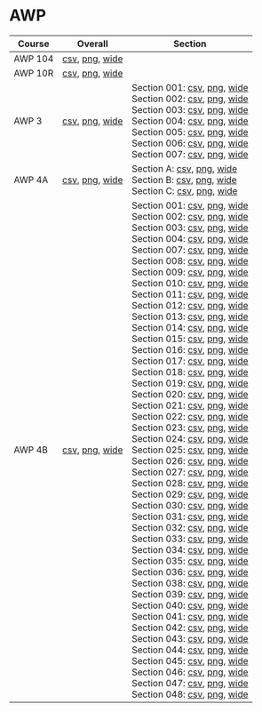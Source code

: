 # AWP

| Course | Overall | Section |
| ------ | ------- | ------- |
| AWP 104 | [csv](https://github.com/UCSD-Historical-Enrollment-Data/2025Spring/blob/main/overall/AWP%20104.csv), [png](https://raw.githubusercontent.com/UCSD-Historical-Enrollment-Data/2025Spring/main/plot_overall/AWP%20104.png), [wide](https://raw.githubusercontent.com/UCSD-Historical-Enrollment-Data/2025Spring/main/plot_overall_wide/AWP%20104.png) |  |
| AWP 10R | [csv](https://github.com/UCSD-Historical-Enrollment-Data/2025Spring/blob/main/overall/AWP%2010R.csv), [png](https://raw.githubusercontent.com/UCSD-Historical-Enrollment-Data/2025Spring/main/plot_overall/AWP%2010R.png), [wide](https://raw.githubusercontent.com/UCSD-Historical-Enrollment-Data/2025Spring/main/plot_overall_wide/AWP%2010R.png) |  |
| AWP 3 | [csv](https://github.com/UCSD-Historical-Enrollment-Data/2025Spring/blob/main/overall/AWP%203.csv), [png](https://raw.githubusercontent.com/UCSD-Historical-Enrollment-Data/2025Spring/main/plot_overall/AWP%203.png), [wide](https://raw.githubusercontent.com/UCSD-Historical-Enrollment-Data/2025Spring/main/plot_overall_wide/AWP%203.png) | Section 001: [csv](https://github.com/UCSD-Historical-Enrollment-Data/2025Spring/blob/main/section/AWP%203_001.csv), [png](https://raw.githubusercontent.com/UCSD-Historical-Enrollment-Data/2025Spring/main/plot_section/AWP%203_001.png), [wide](https://raw.githubusercontent.com/UCSD-Historical-Enrollment-Data/2025Spring/main/plot_section_wide/AWP%203_001.png)<br>Section 002: [csv](https://github.com/UCSD-Historical-Enrollment-Data/2025Spring/blob/main/section/AWP%203_002.csv), [png](https://raw.githubusercontent.com/UCSD-Historical-Enrollment-Data/2025Spring/main/plot_section/AWP%203_002.png), [wide](https://raw.githubusercontent.com/UCSD-Historical-Enrollment-Data/2025Spring/main/plot_section_wide/AWP%203_002.png)<br>Section 003: [csv](https://github.com/UCSD-Historical-Enrollment-Data/2025Spring/blob/main/section/AWP%203_003.csv), [png](https://raw.githubusercontent.com/UCSD-Historical-Enrollment-Data/2025Spring/main/plot_section/AWP%203_003.png), [wide](https://raw.githubusercontent.com/UCSD-Historical-Enrollment-Data/2025Spring/main/plot_section_wide/AWP%203_003.png)<br>Section 004: [csv](https://github.com/UCSD-Historical-Enrollment-Data/2025Spring/blob/main/section/AWP%203_004.csv), [png](https://raw.githubusercontent.com/UCSD-Historical-Enrollment-Data/2025Spring/main/plot_section/AWP%203_004.png), [wide](https://raw.githubusercontent.com/UCSD-Historical-Enrollment-Data/2025Spring/main/plot_section_wide/AWP%203_004.png)<br>Section 005: [csv](https://github.com/UCSD-Historical-Enrollment-Data/2025Spring/blob/main/section/AWP%203_005.csv), [png](https://raw.githubusercontent.com/UCSD-Historical-Enrollment-Data/2025Spring/main/plot_section/AWP%203_005.png), [wide](https://raw.githubusercontent.com/UCSD-Historical-Enrollment-Data/2025Spring/main/plot_section_wide/AWP%203_005.png)<br>Section 006: [csv](https://github.com/UCSD-Historical-Enrollment-Data/2025Spring/blob/main/section/AWP%203_006.csv), [png](https://raw.githubusercontent.com/UCSD-Historical-Enrollment-Data/2025Spring/main/plot_section/AWP%203_006.png), [wide](https://raw.githubusercontent.com/UCSD-Historical-Enrollment-Data/2025Spring/main/plot_section_wide/AWP%203_006.png)<br>Section 007: [csv](https://github.com/UCSD-Historical-Enrollment-Data/2025Spring/blob/main/section/AWP%203_007.csv), [png](https://raw.githubusercontent.com/UCSD-Historical-Enrollment-Data/2025Spring/main/plot_section/AWP%203_007.png), [wide](https://raw.githubusercontent.com/UCSD-Historical-Enrollment-Data/2025Spring/main/plot_section_wide/AWP%203_007.png) |
| AWP 4A | [csv](https://github.com/UCSD-Historical-Enrollment-Data/2025Spring/blob/main/overall/AWP%204A.csv), [png](https://raw.githubusercontent.com/UCSD-Historical-Enrollment-Data/2025Spring/main/plot_overall/AWP%204A.png), [wide](https://raw.githubusercontent.com/UCSD-Historical-Enrollment-Data/2025Spring/main/plot_overall_wide/AWP%204A.png) | Section A: [csv](https://github.com/UCSD-Historical-Enrollment-Data/2025Spring/blob/main/section/AWP%204A_A.csv), [png](https://raw.githubusercontent.com/UCSD-Historical-Enrollment-Data/2025Spring/main/plot_section/AWP%204A_A.png), [wide](https://raw.githubusercontent.com/UCSD-Historical-Enrollment-Data/2025Spring/main/plot_section_wide/AWP%204A_A.png)<br>Section B: [csv](https://github.com/UCSD-Historical-Enrollment-Data/2025Spring/blob/main/section/AWP%204A_B.csv), [png](https://raw.githubusercontent.com/UCSD-Historical-Enrollment-Data/2025Spring/main/plot_section/AWP%204A_B.png), [wide](https://raw.githubusercontent.com/UCSD-Historical-Enrollment-Data/2025Spring/main/plot_section_wide/AWP%204A_B.png)<br>Section C: [csv](https://github.com/UCSD-Historical-Enrollment-Data/2025Spring/blob/main/section/AWP%204A_C.csv), [png](https://raw.githubusercontent.com/UCSD-Historical-Enrollment-Data/2025Spring/main/plot_section/AWP%204A_C.png), [wide](https://raw.githubusercontent.com/UCSD-Historical-Enrollment-Data/2025Spring/main/plot_section_wide/AWP%204A_C.png) |
| AWP 4B | [csv](https://github.com/UCSD-Historical-Enrollment-Data/2025Spring/blob/main/overall/AWP%204B.csv), [png](https://raw.githubusercontent.com/UCSD-Historical-Enrollment-Data/2025Spring/main/plot_overall/AWP%204B.png), [wide](https://raw.githubusercontent.com/UCSD-Historical-Enrollment-Data/2025Spring/main/plot_overall_wide/AWP%204B.png) | Section 001: [csv](https://github.com/UCSD-Historical-Enrollment-Data/2025Spring/blob/main/section/AWP%204B_001.csv), [png](https://raw.githubusercontent.com/UCSD-Historical-Enrollment-Data/2025Spring/main/plot_section/AWP%204B_001.png), [wide](https://raw.githubusercontent.com/UCSD-Historical-Enrollment-Data/2025Spring/main/plot_section_wide/AWP%204B_001.png)<br>Section 002: [csv](https://github.com/UCSD-Historical-Enrollment-Data/2025Spring/blob/main/section/AWP%204B_002.csv), [png](https://raw.githubusercontent.com/UCSD-Historical-Enrollment-Data/2025Spring/main/plot_section/AWP%204B_002.png), [wide](https://raw.githubusercontent.com/UCSD-Historical-Enrollment-Data/2025Spring/main/plot_section_wide/AWP%204B_002.png)<br>Section 003: [csv](https://github.com/UCSD-Historical-Enrollment-Data/2025Spring/blob/main/section/AWP%204B_003.csv), [png](https://raw.githubusercontent.com/UCSD-Historical-Enrollment-Data/2025Spring/main/plot_section/AWP%204B_003.png), [wide](https://raw.githubusercontent.com/UCSD-Historical-Enrollment-Data/2025Spring/main/plot_section_wide/AWP%204B_003.png)<br>Section 004: [csv](https://github.com/UCSD-Historical-Enrollment-Data/2025Spring/blob/main/section/AWP%204B_004.csv), [png](https://raw.githubusercontent.com/UCSD-Historical-Enrollment-Data/2025Spring/main/plot_section/AWP%204B_004.png), [wide](https://raw.githubusercontent.com/UCSD-Historical-Enrollment-Data/2025Spring/main/plot_section_wide/AWP%204B_004.png)<br>Section 007: [csv](https://github.com/UCSD-Historical-Enrollment-Data/2025Spring/blob/main/section/AWP%204B_007.csv), [png](https://raw.githubusercontent.com/UCSD-Historical-Enrollment-Data/2025Spring/main/plot_section/AWP%204B_007.png), [wide](https://raw.githubusercontent.com/UCSD-Historical-Enrollment-Data/2025Spring/main/plot_section_wide/AWP%204B_007.png)<br>Section 008: [csv](https://github.com/UCSD-Historical-Enrollment-Data/2025Spring/blob/main/section/AWP%204B_008.csv), [png](https://raw.githubusercontent.com/UCSD-Historical-Enrollment-Data/2025Spring/main/plot_section/AWP%204B_008.png), [wide](https://raw.githubusercontent.com/UCSD-Historical-Enrollment-Data/2025Spring/main/plot_section_wide/AWP%204B_008.png)<br>Section 009: [csv](https://github.com/UCSD-Historical-Enrollment-Data/2025Spring/blob/main/section/AWP%204B_009.csv), [png](https://raw.githubusercontent.com/UCSD-Historical-Enrollment-Data/2025Spring/main/plot_section/AWP%204B_009.png), [wide](https://raw.githubusercontent.com/UCSD-Historical-Enrollment-Data/2025Spring/main/plot_section_wide/AWP%204B_009.png)<br>Section 010: [csv](https://github.com/UCSD-Historical-Enrollment-Data/2025Spring/blob/main/section/AWP%204B_010.csv), [png](https://raw.githubusercontent.com/UCSD-Historical-Enrollment-Data/2025Spring/main/plot_section/AWP%204B_010.png), [wide](https://raw.githubusercontent.com/UCSD-Historical-Enrollment-Data/2025Spring/main/plot_section_wide/AWP%204B_010.png)<br>Section 011: [csv](https://github.com/UCSD-Historical-Enrollment-Data/2025Spring/blob/main/section/AWP%204B_011.csv), [png](https://raw.githubusercontent.com/UCSD-Historical-Enrollment-Data/2025Spring/main/plot_section/AWP%204B_011.png), [wide](https://raw.githubusercontent.com/UCSD-Historical-Enrollment-Data/2025Spring/main/plot_section_wide/AWP%204B_011.png)<br>Section 012: [csv](https://github.com/UCSD-Historical-Enrollment-Data/2025Spring/blob/main/section/AWP%204B_012.csv), [png](https://raw.githubusercontent.com/UCSD-Historical-Enrollment-Data/2025Spring/main/plot_section/AWP%204B_012.png), [wide](https://raw.githubusercontent.com/UCSD-Historical-Enrollment-Data/2025Spring/main/plot_section_wide/AWP%204B_012.png)<br>Section 013: [csv](https://github.com/UCSD-Historical-Enrollment-Data/2025Spring/blob/main/section/AWP%204B_013.csv), [png](https://raw.githubusercontent.com/UCSD-Historical-Enrollment-Data/2025Spring/main/plot_section/AWP%204B_013.png), [wide](https://raw.githubusercontent.com/UCSD-Historical-Enrollment-Data/2025Spring/main/plot_section_wide/AWP%204B_013.png)<br>Section 014: [csv](https://github.com/UCSD-Historical-Enrollment-Data/2025Spring/blob/main/section/AWP%204B_014.csv), [png](https://raw.githubusercontent.com/UCSD-Historical-Enrollment-Data/2025Spring/main/plot_section/AWP%204B_014.png), [wide](https://raw.githubusercontent.com/UCSD-Historical-Enrollment-Data/2025Spring/main/plot_section_wide/AWP%204B_014.png)<br>Section 015: [csv](https://github.com/UCSD-Historical-Enrollment-Data/2025Spring/blob/main/section/AWP%204B_015.csv), [png](https://raw.githubusercontent.com/UCSD-Historical-Enrollment-Data/2025Spring/main/plot_section/AWP%204B_015.png), [wide](https://raw.githubusercontent.com/UCSD-Historical-Enrollment-Data/2025Spring/main/plot_section_wide/AWP%204B_015.png)<br>Section 016: [csv](https://github.com/UCSD-Historical-Enrollment-Data/2025Spring/blob/main/section/AWP%204B_016.csv), [png](https://raw.githubusercontent.com/UCSD-Historical-Enrollment-Data/2025Spring/main/plot_section/AWP%204B_016.png), [wide](https://raw.githubusercontent.com/UCSD-Historical-Enrollment-Data/2025Spring/main/plot_section_wide/AWP%204B_016.png)<br>Section 017: [csv](https://github.com/UCSD-Historical-Enrollment-Data/2025Spring/blob/main/section/AWP%204B_017.csv), [png](https://raw.githubusercontent.com/UCSD-Historical-Enrollment-Data/2025Spring/main/plot_section/AWP%204B_017.png), [wide](https://raw.githubusercontent.com/UCSD-Historical-Enrollment-Data/2025Spring/main/plot_section_wide/AWP%204B_017.png)<br>Section 018: [csv](https://github.com/UCSD-Historical-Enrollment-Data/2025Spring/blob/main/section/AWP%204B_018.csv), [png](https://raw.githubusercontent.com/UCSD-Historical-Enrollment-Data/2025Spring/main/plot_section/AWP%204B_018.png), [wide](https://raw.githubusercontent.com/UCSD-Historical-Enrollment-Data/2025Spring/main/plot_section_wide/AWP%204B_018.png)<br>Section 019: [csv](https://github.com/UCSD-Historical-Enrollment-Data/2025Spring/blob/main/section/AWP%204B_019.csv), [png](https://raw.githubusercontent.com/UCSD-Historical-Enrollment-Data/2025Spring/main/plot_section/AWP%204B_019.png), [wide](https://raw.githubusercontent.com/UCSD-Historical-Enrollment-Data/2025Spring/main/plot_section_wide/AWP%204B_019.png)<br>Section 020: [csv](https://github.com/UCSD-Historical-Enrollment-Data/2025Spring/blob/main/section/AWP%204B_020.csv), [png](https://raw.githubusercontent.com/UCSD-Historical-Enrollment-Data/2025Spring/main/plot_section/AWP%204B_020.png), [wide](https://raw.githubusercontent.com/UCSD-Historical-Enrollment-Data/2025Spring/main/plot_section_wide/AWP%204B_020.png)<br>Section 021: [csv](https://github.com/UCSD-Historical-Enrollment-Data/2025Spring/blob/main/section/AWP%204B_021.csv), [png](https://raw.githubusercontent.com/UCSD-Historical-Enrollment-Data/2025Spring/main/plot_section/AWP%204B_021.png), [wide](https://raw.githubusercontent.com/UCSD-Historical-Enrollment-Data/2025Spring/main/plot_section_wide/AWP%204B_021.png)<br>Section 022: [csv](https://github.com/UCSD-Historical-Enrollment-Data/2025Spring/blob/main/section/AWP%204B_022.csv), [png](https://raw.githubusercontent.com/UCSD-Historical-Enrollment-Data/2025Spring/main/plot_section/AWP%204B_022.png), [wide](https://raw.githubusercontent.com/UCSD-Historical-Enrollment-Data/2025Spring/main/plot_section_wide/AWP%204B_022.png)<br>Section 023: [csv](https://github.com/UCSD-Historical-Enrollment-Data/2025Spring/blob/main/section/AWP%204B_023.csv), [png](https://raw.githubusercontent.com/UCSD-Historical-Enrollment-Data/2025Spring/main/plot_section/AWP%204B_023.png), [wide](https://raw.githubusercontent.com/UCSD-Historical-Enrollment-Data/2025Spring/main/plot_section_wide/AWP%204B_023.png)<br>Section 024: [csv](https://github.com/UCSD-Historical-Enrollment-Data/2025Spring/blob/main/section/AWP%204B_024.csv), [png](https://raw.githubusercontent.com/UCSD-Historical-Enrollment-Data/2025Spring/main/plot_section/AWP%204B_024.png), [wide](https://raw.githubusercontent.com/UCSD-Historical-Enrollment-Data/2025Spring/main/plot_section_wide/AWP%204B_024.png)<br>Section 025: [csv](https://github.com/UCSD-Historical-Enrollment-Data/2025Spring/blob/main/section/AWP%204B_025.csv), [png](https://raw.githubusercontent.com/UCSD-Historical-Enrollment-Data/2025Spring/main/plot_section/AWP%204B_025.png), [wide](https://raw.githubusercontent.com/UCSD-Historical-Enrollment-Data/2025Spring/main/plot_section_wide/AWP%204B_025.png)<br>Section 026: [csv](https://github.com/UCSD-Historical-Enrollment-Data/2025Spring/blob/main/section/AWP%204B_026.csv), [png](https://raw.githubusercontent.com/UCSD-Historical-Enrollment-Data/2025Spring/main/plot_section/AWP%204B_026.png), [wide](https://raw.githubusercontent.com/UCSD-Historical-Enrollment-Data/2025Spring/main/plot_section_wide/AWP%204B_026.png)<br>Section 027: [csv](https://github.com/UCSD-Historical-Enrollment-Data/2025Spring/blob/main/section/AWP%204B_027.csv), [png](https://raw.githubusercontent.com/UCSD-Historical-Enrollment-Data/2025Spring/main/plot_section/AWP%204B_027.png), [wide](https://raw.githubusercontent.com/UCSD-Historical-Enrollment-Data/2025Spring/main/plot_section_wide/AWP%204B_027.png)<br>Section 028: [csv](https://github.com/UCSD-Historical-Enrollment-Data/2025Spring/blob/main/section/AWP%204B_028.csv), [png](https://raw.githubusercontent.com/UCSD-Historical-Enrollment-Data/2025Spring/main/plot_section/AWP%204B_028.png), [wide](https://raw.githubusercontent.com/UCSD-Historical-Enrollment-Data/2025Spring/main/plot_section_wide/AWP%204B_028.png)<br>Section 029: [csv](https://github.com/UCSD-Historical-Enrollment-Data/2025Spring/blob/main/section/AWP%204B_029.csv), [png](https://raw.githubusercontent.com/UCSD-Historical-Enrollment-Data/2025Spring/main/plot_section/AWP%204B_029.png), [wide](https://raw.githubusercontent.com/UCSD-Historical-Enrollment-Data/2025Spring/main/plot_section_wide/AWP%204B_029.png)<br>Section 030: [csv](https://github.com/UCSD-Historical-Enrollment-Data/2025Spring/blob/main/section/AWP%204B_030.csv), [png](https://raw.githubusercontent.com/UCSD-Historical-Enrollment-Data/2025Spring/main/plot_section/AWP%204B_030.png), [wide](https://raw.githubusercontent.com/UCSD-Historical-Enrollment-Data/2025Spring/main/plot_section_wide/AWP%204B_030.png)<br>Section 031: [csv](https://github.com/UCSD-Historical-Enrollment-Data/2025Spring/blob/main/section/AWP%204B_031.csv), [png](https://raw.githubusercontent.com/UCSD-Historical-Enrollment-Data/2025Spring/main/plot_section/AWP%204B_031.png), [wide](https://raw.githubusercontent.com/UCSD-Historical-Enrollment-Data/2025Spring/main/plot_section_wide/AWP%204B_031.png)<br>Section 032: [csv](https://github.com/UCSD-Historical-Enrollment-Data/2025Spring/blob/main/section/AWP%204B_032.csv), [png](https://raw.githubusercontent.com/UCSD-Historical-Enrollment-Data/2025Spring/main/plot_section/AWP%204B_032.png), [wide](https://raw.githubusercontent.com/UCSD-Historical-Enrollment-Data/2025Spring/main/plot_section_wide/AWP%204B_032.png)<br>Section 033: [csv](https://github.com/UCSD-Historical-Enrollment-Data/2025Spring/blob/main/section/AWP%204B_033.csv), [png](https://raw.githubusercontent.com/UCSD-Historical-Enrollment-Data/2025Spring/main/plot_section/AWP%204B_033.png), [wide](https://raw.githubusercontent.com/UCSD-Historical-Enrollment-Data/2025Spring/main/plot_section_wide/AWP%204B_033.png)<br>Section 034: [csv](https://github.com/UCSD-Historical-Enrollment-Data/2025Spring/blob/main/section/AWP%204B_034.csv), [png](https://raw.githubusercontent.com/UCSD-Historical-Enrollment-Data/2025Spring/main/plot_section/AWP%204B_034.png), [wide](https://raw.githubusercontent.com/UCSD-Historical-Enrollment-Data/2025Spring/main/plot_section_wide/AWP%204B_034.png)<br>Section 035: [csv](https://github.com/UCSD-Historical-Enrollment-Data/2025Spring/blob/main/section/AWP%204B_035.csv), [png](https://raw.githubusercontent.com/UCSD-Historical-Enrollment-Data/2025Spring/main/plot_section/AWP%204B_035.png), [wide](https://raw.githubusercontent.com/UCSD-Historical-Enrollment-Data/2025Spring/main/plot_section_wide/AWP%204B_035.png)<br>Section 036: [csv](https://github.com/UCSD-Historical-Enrollment-Data/2025Spring/blob/main/section/AWP%204B_036.csv), [png](https://raw.githubusercontent.com/UCSD-Historical-Enrollment-Data/2025Spring/main/plot_section/AWP%204B_036.png), [wide](https://raw.githubusercontent.com/UCSD-Historical-Enrollment-Data/2025Spring/main/plot_section_wide/AWP%204B_036.png)<br>Section 038: [csv](https://github.com/UCSD-Historical-Enrollment-Data/2025Spring/blob/main/section/AWP%204B_038.csv), [png](https://raw.githubusercontent.com/UCSD-Historical-Enrollment-Data/2025Spring/main/plot_section/AWP%204B_038.png), [wide](https://raw.githubusercontent.com/UCSD-Historical-Enrollment-Data/2025Spring/main/plot_section_wide/AWP%204B_038.png)<br>Section 039: [csv](https://github.com/UCSD-Historical-Enrollment-Data/2025Spring/blob/main/section/AWP%204B_039.csv), [png](https://raw.githubusercontent.com/UCSD-Historical-Enrollment-Data/2025Spring/main/plot_section/AWP%204B_039.png), [wide](https://raw.githubusercontent.com/UCSD-Historical-Enrollment-Data/2025Spring/main/plot_section_wide/AWP%204B_039.png)<br>Section 040: [csv](https://github.com/UCSD-Historical-Enrollment-Data/2025Spring/blob/main/section/AWP%204B_040.csv), [png](https://raw.githubusercontent.com/UCSD-Historical-Enrollment-Data/2025Spring/main/plot_section/AWP%204B_040.png), [wide](https://raw.githubusercontent.com/UCSD-Historical-Enrollment-Data/2025Spring/main/plot_section_wide/AWP%204B_040.png)<br>Section 041: [csv](https://github.com/UCSD-Historical-Enrollment-Data/2025Spring/blob/main/section/AWP%204B_041.csv), [png](https://raw.githubusercontent.com/UCSD-Historical-Enrollment-Data/2025Spring/main/plot_section/AWP%204B_041.png), [wide](https://raw.githubusercontent.com/UCSD-Historical-Enrollment-Data/2025Spring/main/plot_section_wide/AWP%204B_041.png)<br>Section 042: [csv](https://github.com/UCSD-Historical-Enrollment-Data/2025Spring/blob/main/section/AWP%204B_042.csv), [png](https://raw.githubusercontent.com/UCSD-Historical-Enrollment-Data/2025Spring/main/plot_section/AWP%204B_042.png), [wide](https://raw.githubusercontent.com/UCSD-Historical-Enrollment-Data/2025Spring/main/plot_section_wide/AWP%204B_042.png)<br>Section 043: [csv](https://github.com/UCSD-Historical-Enrollment-Data/2025Spring/blob/main/section/AWP%204B_043.csv), [png](https://raw.githubusercontent.com/UCSD-Historical-Enrollment-Data/2025Spring/main/plot_section/AWP%204B_043.png), [wide](https://raw.githubusercontent.com/UCSD-Historical-Enrollment-Data/2025Spring/main/plot_section_wide/AWP%204B_043.png)<br>Section 044: [csv](https://github.com/UCSD-Historical-Enrollment-Data/2025Spring/blob/main/section/AWP%204B_044.csv), [png](https://raw.githubusercontent.com/UCSD-Historical-Enrollment-Data/2025Spring/main/plot_section/AWP%204B_044.png), [wide](https://raw.githubusercontent.com/UCSD-Historical-Enrollment-Data/2025Spring/main/plot_section_wide/AWP%204B_044.png)<br>Section 045: [csv](https://github.com/UCSD-Historical-Enrollment-Data/2025Spring/blob/main/section/AWP%204B_045.csv), [png](https://raw.githubusercontent.com/UCSD-Historical-Enrollment-Data/2025Spring/main/plot_section/AWP%204B_045.png), [wide](https://raw.githubusercontent.com/UCSD-Historical-Enrollment-Data/2025Spring/main/plot_section_wide/AWP%204B_045.png)<br>Section 046: [csv](https://github.com/UCSD-Historical-Enrollment-Data/2025Spring/blob/main/section/AWP%204B_046.csv), [png](https://raw.githubusercontent.com/UCSD-Historical-Enrollment-Data/2025Spring/main/plot_section/AWP%204B_046.png), [wide](https://raw.githubusercontent.com/UCSD-Historical-Enrollment-Data/2025Spring/main/plot_section_wide/AWP%204B_046.png)<br>Section 047: [csv](https://github.com/UCSD-Historical-Enrollment-Data/2025Spring/blob/main/section/AWP%204B_047.csv), [png](https://raw.githubusercontent.com/UCSD-Historical-Enrollment-Data/2025Spring/main/plot_section/AWP%204B_047.png), [wide](https://raw.githubusercontent.com/UCSD-Historical-Enrollment-Data/2025Spring/main/plot_section_wide/AWP%204B_047.png)<br>Section 048: [csv](https://github.com/UCSD-Historical-Enrollment-Data/2025Spring/blob/main/section/AWP%204B_048.csv), [png](https://raw.githubusercontent.com/UCSD-Historical-Enrollment-Data/2025Spring/main/plot_section/AWP%204B_048.png), [wide](https://raw.githubusercontent.com/UCSD-Historical-Enrollment-Data/2025Spring/main/plot_section_wide/AWP%204B_048.png) |
